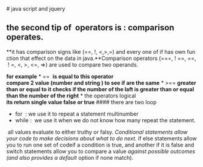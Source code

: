 # java script and jquery
## the second tip of  operators is : comparison operates.
**it has comparison signs like (==, !, <,>,=) and every one of if has own function that effect on the data in java.**Comparison operators (===, ! ==, ==, ! =, <, >, <=, =>)
are used to compare two operands. 


**for example**
* == 
**is equal to this operator compare 2 value (number and string ) to see if are the same**
* >==
**greater than or equal to it checks if the number of the laft is greater than or equal than the number of the right**
* the operators logical
**its return single value false or true**
#### there are two loop
* for  : we use it to repeat a statement multinumber
* while :  we use it when we do not know how many repeat the statement. 


 all values evaluate to either truthy or falsy.
 *Conditional statements allow your code to make decisions about what to do next.* 
if else statements allow you to run one set of codeif a condition is true, and another if it is false and  switch statements allow you to compare a value
*against possible outcomes (and also provides a default*
option if none match). 
